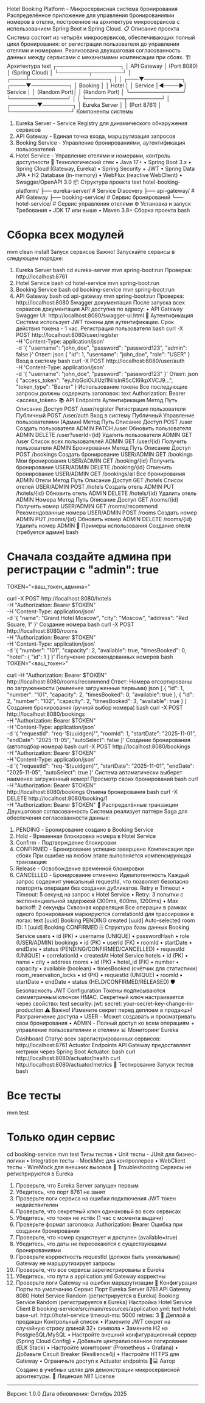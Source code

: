 Hotel Booking Platform - Микросервисная система бронирования
Распределённое приложение для управления бронированиями номеров в отелях, построенное на архитектуре микросервисов с использованием Spring Boot и Spring Cloud.
📋 Описание проекта
Система состоит из четырёх микросервисов, обеспечивающих полный цикл бронирования: от регистрации пользователя до управления отелями и номерами. Реализована двухшаговая согласованность данных между сервисами с механизмами компенсации при сбоях.
🏗️ Архитектура
text
┌─────────────────┐
│   API Gateway   │  (Port 8080)
│  (Spring Cloud) │
└────────┬────────┘
         │
    ┌────┴─────────────────────┐
    │                          │
┌───▼──────────┐      ┌────▼──────────┐
│   Booking    │      │     Hotel     │
│   Service    │◄────►│   Service     │
│ (Random Port)│      │ (Random Port) │
└──────────────┘      └───────────────┘
         │                    │
         └──────────┬─────────┘
                    │
            ┌───────▼────────┐
            │ Eureka Server  │
            │   (Port 8761)  │
            └────────────────┘
Компоненты системы
1.	Eureka Server - Service Registry для динамического обнаружения сервисов
2.	API Gateway - Единая точка входа, маршрутизация запросов
3.	Booking Service - Управление бронированиями, аутентификация пользователей
4.	Hotel Service - Управление отелями и номерами, контроль доступности
🚀 Технологический стек
•	Java 17+
•	Spring Boot 3.x
•	Spring Cloud (Gateway, Eureka)
•	Spring Security + JWT
•	Spring Data JPA
•	H2 Database (in-memory)
•	WebFlux (reactive WebClient)
•	Swagger/OpenAPI 3.0
📦 Структура проекта
text
hotel-booking-platform/
├── eureka-server/          # Service Discovery
├── api-gateway/            # API Gateway
├── booking-service/        # Сервис бронирований
└── hotel-service/          # Сервис управления отелями
⚙️ Установка и запуск
Требования
•	JDK 17 или выше
•	Maven 3.8+
Сборка проекта
bash
# Сборка всех модулей
mvn clean install
Запуск сервисов
Важно! Запускайте сервисы в следующем порядке:
1. Eureka Server
bash
cd eureka-server
mvn spring-boot:run
Проверка: http://localhost:8761
2. Hotel Service
bash
cd hotel-service
mvn spring-boot:run
3. Booking Service
bash
cd booking-service
mvn spring-boot:run
4. API Gateway
bash
cd api-gateway
mvn spring-boot:run
Проверка: http://localhost:8080
Swagger документация
После запуска всех сервисов документация API доступна по адресу:
•	API Gateway Swagger UI: http://localhost:8080/swagger-ui.html
🔐 Аутентификация
Система использует JWT токены для аутентификации. Срок действия токена - 1 час.
Регистрация пользователя
bash
curl -X POST http://localhost:8080/user/register \
  -H 'Content-Type: application/json' \
  -d '{
    "username": "john_doe",
    "password": "password123",
    "admin": false
  }'
Ответ:
json
{
  "id": 1,
  "username": "john_doe",
  "role": "USER"
}
Вход в систему
bash
curl -X POST http://localhost:8080/user/auth \
  -H 'Content-Type: application/json' \
  -d '{
    "username": "john_doe",
    "password": "password123"
  }'
Ответ:
json
{
  "access_token": "eyJhbGciOiJIUzI1NiIsInR5cCI6IkpXVCJ9...",
  "token_type": "Bearer"
}
Использование токена
Все последующие запросы должны содержать заголовок:
text
Authorization: Bearer <access_token>
📚 API Endpoints
Аутентификация
Метод	Путь	Описание	Доступ
POST	/user/register	Регистрация пользователя	Публичный
POST	/user/auth	Вход в систему	Публичный
Управление пользователями (Админ)
Метод	Путь	Описание	Доступ
POST	/user	Создать пользователя	ADMIN
PATCH	/user	Обновить пользователя	ADMIN
DELETE	/user?userId={id}	Удалить пользователя	ADMIN
GET	/user	Список всех пользователей	ADMIN
GET	/user/{id}	Получить пользователя	ADMIN
Бронирования
Метод	Путь	Описание	Доступ
POST	/bookings	Создать бронирование	USER/ADMIN
GET	/bookings	Мои бронирования	USER/ADMIN
GET	/booking/{id}	Получить бронирование	USER/ADMIN
DELETE	/booking/{id}	Отменить бронирование	USER/ADMIN
GET	/bookings/all	Все бронирования	ADMIN
Отели
Метод	Путь	Описание	Доступ
GET	/hotels	Список отелей	USER/ADMIN
POST	/hotels	Создать отель	ADMIN
PUT	/hotels/{id}	Обновить отель	ADMIN
DELETE	/hotels/{id}	Удалить отель	ADMIN
Номера
Метод	Путь	Описание	Доступ
GET	/rooms/{id}	Получить номер	USER/ADMIN
GET	/rooms/recommend	Рекомендованные номера	USER/ADMIN
POST	/rooms	Создать номер	ADMIN
PUT	/rooms/{id}	Обновить номер	ADMIN
DELETE	/rooms/{id}	Удалить номер	ADMIN
🎯 Примеры использования
Создание отеля (требуется админ)
bash
# Сначала создайте админа при регистрации с "admin": true
TOKEN="<ваш_токен_админа>"

curl -X POST http://localhost:8080/hotels \
  -H "Authorization: Bearer $TOKEN" \
  -H 'Content-Type: application/json' \
  -d '{
    "name": "Grand Hotel Moscow",
    "city": "Moscow",
    "address": "Red Square, 1"
  }'
Создание номера
bash
curl -X POST http://localhost:8080/rooms \
  -H "Authorization: Bearer $TOKEN" \
  -H 'Content-Type: application/json' \
  -d '{
    "number": "101",
    "capacity": 2,
    "available": true,
    "timesBooked": 0,
    "hotel": {
      "id": 1
    }
  }'
Получение рекомендованных номеров
bash
TOKEN="<ваш_токен>"

curl -H "Authorization: Bearer $TOKEN" \
  http://localhost:8080/rooms/recommend
Ответ: Номера отсортированы по загруженности (наименее загруженные первыми)
json
[
  {
    "id": 1,
    "number": "101",
    "capacity": 2,
    "timesBooked": 0,
    "available": true
  },
  {
    "id": 2,
    "number": "102",
    "capacity": 2,
    "timesBooked": 3,
    "available": true
  }
]
Создание бронирования (ручной выбор номера)
bash
curl -X POST http://localhost:8080/bookings \
  -H "Authorization: Bearer $TOKEN" \
  -H 'Content-Type: application/json' \
  -d '{
    "requestId": "req-'$(uuidgen)'",
    "roomId": 1,
    "startDate": "2025-11-01",
    "endDate": "2025-11-05",
    "autoSelect": false
  }'
Создание бронирования (автоподбор номера)
bash
curl -X POST http://localhost:8080/bookings \
  -H "Authorization: Bearer $TOKEN" \
  -H 'Content-Type: application/json' \
  -d '{
    "requestId": "req-'$(uuidgen)'",
    "startDate": "2025-11-01",
    "endDate": "2025-11-05",
    "autoSelect": true
  }'
Система автоматически выберет наименее загруженный номер!
Просмотр своих бронирований
bash
curl -H "Authorization: Bearer $TOKEN" \
  http://localhost:8080/bookings
Отмена бронирования
bash
curl -X DELETE http://localhost:8080/booking/1 \
  -H "Authorization: Bearer $TOKEN"
🔄 Распределённые транзакции
Двухшаговая согласованность
Система реализует паттерн Saga для обеспечения согласованности данных:
1.	PENDING - Бронирование создано в Booking Service
2.	Hold - Временная блокировка номера в Hotel Service
3.	Confirm - Подтверждение блокировки
4.	CONFIRMED - Бронирование успешно завершено
Компенсация при сбоях
При ошибке на любом этапе выполняется компенсирующая транзакция:
1.	Release - Освобождение временной блокировки
2.	CANCELLED - Бронирование отменено
Идемпотентность
Каждый запрос содержит уникальный requestId, что позволяет безопасно повторять операции без создания дубликатов.
Retry и Timeout
•	Timeout: 5 секунд на запрос к Hotel Service
•	Retry: 3 попытки с экспоненциальной задержкой (300ms, 600ms, 1200ms)
•	Max backoff: 2 секунды
Сквозная корреляция
Все операции в рамках одного бронирования маркируются correlationId для трассировки в логах:
text
[uuid] Booking PENDING created
[uuid] Auto-selected room ID: 1
[uuid] Booking CONFIRMED
🗄️ Структура базы данных
Booking Service
users
•	id (PK)
•	username (UNIQUE)
•	passwordHash
•	role (USER/ADMIN)
bookings
•	id (PK)
•	userId (FK)
•	roomId
•	startDate
•	endDate
•	status (PENDING/CONFIRMED/CANCELLED)
•	requestId (UNIQUE)
•	correlationId
•	createdAt
Hotel Service
hotels
•	id (PK)
•	name
•	city
•	address
rooms
•	id (PK)
•	hotel_id (FK)
•	number
•	capacity
•	available (boolean)
•	timesBooked (счётчик для статистики)
room_reservation_locks
•	id (PK)
•	requestId (UNIQUE)
•	roomId
•	startDate
•	endDate
•	status (HELD/CONFIRMED/RELEASED)
🛡️ Безопасность
JWT Configuration
Токены подписываются симметричным ключом HMAC. Секретный ключ настраивается через свойство:
text
security:
  jwt:
    secret: your-secret-key-change-in-production
⚠️ Важно! Измените секрет перед деплоем в продакшн!
Разграничение доступа
•	USER - Может создавать и просматривать свои бронирования
•	ADMIN - Полный доступ ко всем операциям + управление пользователями и отелями
📊 Мониторинг
Eureka Dashboard
Статус всех зарегистрированных сервисов: http://localhost:8761
Actuator Endpoints
API Gateway предоставляет метрики через Spring Boot Actuator:
bash
curl http://localhost:8080/actuator/health
curl http://localhost:8080/actuator/metrics
🧪 Тестирование
Запуск тестов
bash
# Все тесты
mvn test

# Только один сервис
cd booking-service
mvn test
Типы тестов
•	Unit тесты - JUnit для бизнес-логики
•	Integration тесты - MockMvc для контроллеров
•	WebClient тесты - WireMock для внешних вызовов
🐛 Troubleshooting
Сервисы не регистрируются в Eureka
1.	Проверьте, что Eureka Server запущен первым
2.	Убедитесь, что порт 8761 не занят
3.	Проверьте логи сервиса на ошибки подключения
JWT токен недействителен
1.	Проверьте, что секретный ключ одинаковый во всех сервисах
2.	Убедитесь, что токен не истёк (1 час с момента выдачи)
3.	Проверьте формат заголовка: Authorization: Bearer <token>
Ошибка при создании бронирования
1.	Проверьте, что номер существует и доступен (available=true)
2.	Убедитесь, что даты не пересекаются с существующими бронированиями
3.	Проверьте корректность requestId (должен быть уникальным)
Gateway не маршрутизирует запросы
1.	Проверьте, что все сервисы зарегистрированы в Eureka
2.	Убедитесь, что пути в application.yml Gateway корректны
3.	Проверьте логи Gateway на ошибки маршрутизации
📝 Конфигурация
Порты по умолчанию
Сервис	Порт
Eureka Server	8761
API Gateway	8080
Hotel Service	Random (регистрируется в Eureka)
Booking Service	Random (регистрируется в Eureka)
Настройка Hotel Service Client
В booking-service/src/main/resources/application.yml:
text
hotel:
  base-url: http://hotel-service
  timeout-ms: 5000
  retries: 3
🚀 Деплой в продакшн
Контрольный список
•	  Измените JWT секрет на случайную строку длиной 32+ символа
•	  Замените H2 на PostgreSQL/MySQL
•	  Настройте внешний конфигурационный сервер (Spring Cloud Config)
•	  Добавьте централизованное логирование (ELK Stack)
•	  Настройте мониторинг (Prometheus + Grafana)
•	  Добавьте Circuit Breaker (Resilience4j)
•	  Настройте HTTPS для Gateway
•	  Ограничьте доступ к Actuator endpoints
👨💻 Автор
Создано в учебных целях для демонстрации микросервисной архитектуры.
📄 Лицензия
MIT License
________________________________________
Версия: 1.0.0
Дата обновления: Октябрь 2025


